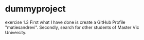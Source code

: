 # dummyproject
exercise 1.3
First what I have done is create a GitHub Profile "matiesandrevi".
Secondly, search for other students of Master Vic University.
